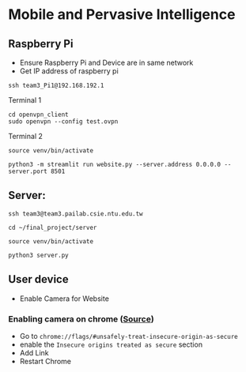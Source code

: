 # Mobile and Pervasive Intelligence
## Raspberry Pi
- Ensure Raspberry Pi and Device are in same network
- Get IP address of raspberry pi

```
ssh team3_Pi1@192.168.192.1
```

Terminal 1
```
cd openvpn_client
sudo openvpn --config test.ovpn
```


Terminal 2
```
source venv/bin/activate
```

```
python3 -m streamlit run website.py --server.address 0.0.0.0 --server.port 8501
```

## Server:
```
ssh team3@team3.pailab.csie.ntu.edu.tw
```

```
cd ~/final_project/server
```

```
source venv/bin/activate
```

```
python3 server.py
```

## User device
- Enable Camera for Website

### Enabling camera on chrome ([Source](https://medium.com/@Carmichaelize/enabling-the-microphone-camera-in-chrome-for-local-unsecure-origins-9c90c3149339))
- Go to `chrome://flags/#unsafely-treat-insecure-origin-as-secure`
- enable the `Insecure origins treated as secure` section
- Add Link
- Restart Chrome
